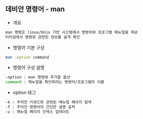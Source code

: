 ## 데비안 명령어 - man

- 개요
```txt
man 명령은 linux/Unix 기반 시스템에서 명령어와 프로그램 매뉴얼을 제공
터미널에서 명령와 관련된 정보를 쉽게 확인
```

- 명령어 기본 구성
```bash
man -option command
```

- 명령어 구성 설명
```bash
-option : man 명령에 추가할 옵션
command : 매뉴얼을 확인하려는 명령어/프로그램의 이름
```

- option 태그
```bash
-k : 주어진 키워드와 관련된 매뉴얼 페이지 탐색
-f : 주어진 명령어의 간단한 설명 출력
-u : 매뉴얼 페이지 인덱스 업데이트
```